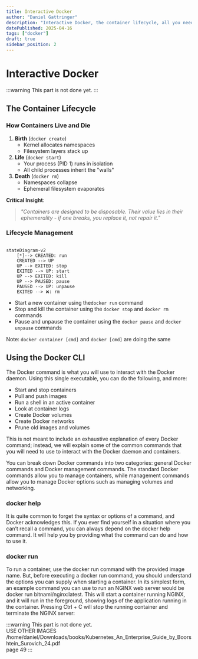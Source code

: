 ```yaml
---
title: Interactive Docker
author: "Daniel Gattringer"
description: "Interactive Docker, the container lifecycle, all you need to know to get started with Docker CLI."
datePublished: 2025-04-16
tags: ["docker"]
draft: true
sidebar_position: 2
---
```


# Interactive Docker

:::warning
This part is not done yet.
:::

## The Container Lifecycle

### How Containers Live and Die

1. **Birth** (`docker create`)
    - Kernel allocates namespaces
    - Filesystem layers stack up
2. **Life** (`docker start`)
    - Your process (PID 1) runs in isolation
    - All child processes inherit the "walls"
3. **Death** (`docker rm`)
    - Namespaces collapse
    - Ephemeral filesystem evaporates

**Critical Insight**:

> _"Containers are designed to be disposable. Their value lies in their ephemerality - if one breaks, you replace it, not repair it."_

### Lifecycle Management

```mermaid  

stateDiagram-v2
    [*]--> CREATED: run
    CREATED --> UP
    UP --> EXITED: stop
    EXITED --> UP: start
    UP --> EXITED: kill
    UP --> PAUSED: pause
    PAUSED --> UP: unpause
    EXITED --> ❌: rm
```

- Start a new container using the`docker run` command
- Stop and kill the container using the `docker stop` and `docker rm` commands
- Pause and unpause the container using the `docker pause` and `docker unpause` commands

Note:
  `docker container [cmd]` and `docker [cmd]` are doing the same  

## Using the Docker CLI

The Docker command is what you will use to interact with the Docker daemon. Using this single executable, you can do the following, and more:

- Start and stop containers
- Pull and push images
- Run a shell in an active container
- Look at container logs
- Create Docker volumes
- Create Docker networks
- Prune old images and volumes
  
This is not meant to include an exhaustive explanation of every Docker command; instead, we will explain some of the common commands that you will need to use to interact with the Docker daemon and containers.

You can break down Docker commands into two categories: general Docker commands and Docker management commands. The standard Docker commands allow you to manage containers, while management commands allow you to manage Docker options such as managing volumes and networking.

### docker help

It is quite common to forget the syntax or options of a command, and Docker acknowledges this. If you ever find yourself in a situation where you can’t recall a command, you can always depend on the docker help command. It will help you by providing what the command can do and how to use it.

### docker run

To run a container, use the docker run command with the provided image name. But, before executing a docker run command, you should understand the options you can supply when starting a container. In its simplest form, an example command you can use to run an NGINX web server would be docker run bitnami/nginx:latest. This will start a container running NGINX, and it will run in the foreground, showing logs of the application running in the container. Pressing Ctrl + C will stop the running container and terminate the NGINX server:

:::warning
This part is not done yet.  
USE OTHER IMAGES
/home/daniel/Downloads/books/Kubernetes_An_Enterprise_Guide_by_Boorshtein_Surovich_24.pdf  
page 49
:::
